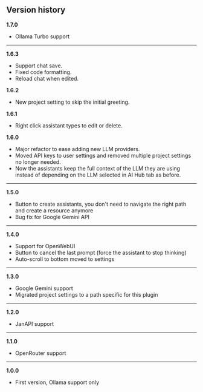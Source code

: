 **Version history**
--------------------

**1.7.0**
* Ollama Turbo support

--------------------

**1.6.3**
* Support chat save.
* Fixed code formatting.
* Reload chat when edited.

**1.6.2**
* New project setting to skip the initial greeting.

**1.6.1**
* Right click assistant types to edit or delete.

**1.6.0**
* Major refactor to ease adding new LLM providers.
* Moved API keys to user settings and removed multiple project settings no longer needed.
* Now the assistants keep the full context of the LLM they are using instead of depending on the LLM selected in AI Hub tab as before.

--------------------

**1.5.0**
* Button to create assistants, you don't need to navigate the right path and create a resource anymore
* Bug fix for Google Gemini API

--------------------

**1.4.0**
* Support for OpenWebUI
* Button to cancel the last prompt (force the assistant to stop thinking)
* Auto-scroll to bottom moved to settings

--------------------

**1.3.0**
* Google Gemini support
* Migrated project settings to a path specific for this plugin

--------------------

**1.2.0**
* JanAPI support

--------------------

**1.1.0**
* OpenRouter support

--------------------

**1.0.0**
* First version, Ollama support only
